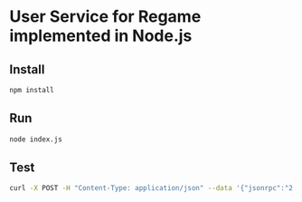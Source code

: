 # User Service for Regame implemented in Node.js

## Install

```sh
npm install
```

## Run

```sh
node index.js
```

## Test

```sh
curl -X POST -H "Content-Type: application/json" --data '{"jsonrpc":"2.0","id":0,"method":"login","params":{"version":0,"username":"UMU","type":0,"data":"123456"}}' http://127.0.0.1:8545/
```
